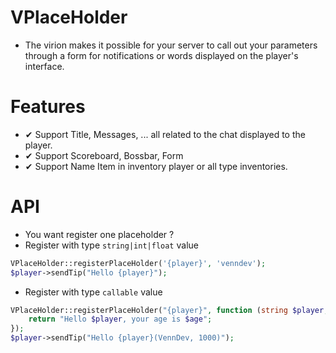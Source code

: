 # VPlaceHolder
- The virion makes it possible for your server to call out your parameters through a form for notifications or words displayed on the player's interface.

# Features
- ✔ Support Title, Messages, ... all related to the chat displayed to the player.
- ✔ Support Scoreboard, Bossbar, Form
- ✔ Support Name Item in inventory player or all type inventories.

# API
- You want register one placeholder ?
- Register with type `string|int|float` value
```php
VPlaceHolder::registerPlaceHolder('{player}', 'venndev');
$player->sendTip("Hello {player}");
```
- Register with type `callable` value
```php
VPlaceHolder::registerPlaceHolder("{player}", function (string $player, int $age) {
    return "Hello $player, your age is $age";
});
$player->sendTip("Hello {player}(VennDev, 1000)");
```
